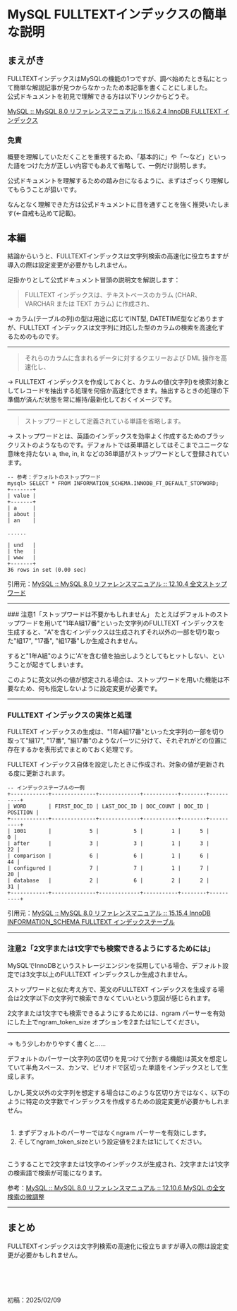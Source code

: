 # MySQL FULLTEXTインデックスの簡単な説明

## まえがき
FULLTEXTインデックスはMySQLの機能の1つですが、調べ始めたとき私にとって簡単な解説記事が見つからなかったため本記事を書くことにしました。<br>
公式ドキュメントを初見で理解できる方は以下リンクからどうぞ。

[MySQL :: MySQL 8.0 リファレンスマニュアル :: 15.6.2.4 InnoDB FULLTEXT インデックス](https://dev.mysql.com/doc/refman/8.0/ja/innodb-fulltext-index.html)

### 免責
概要を理解していただくことを重視するため、「基本的に」や「～など」といった語をつけた方が正しい内容でもあえて省略して、一例だけ説明します。

公式ドキュメントを理解するための踏み台になるように、まずはざっくり理解してもらうことが狙いです。

なんとなく理解できた方は公式ドキュメントに目を通すことを強く推奨いたします(←自戒も込めて記載)。

## 本編
結論からいうと、FULLTEXTインデックスは文字列検索の高速化に役立ちますが導入の際は設定変更が必要かもしれません。 

足掛かりとして公式ドキュメント冒頭の説明文を解説します：

> FULLTEXT インデックスは、テキストベースのカラム (CHAR、VARCHAR または TEXT カラム) に作成され、

→ カラム(テーブルの列)の型は用途に応じてINT型, DATETIME型などありますが、FULLTEXT インデックスは文字列に対応した型のカラムの検索を高速化するためのものです。

<hr>

> それらのカラムに含まれるデータに対するクエリーおよび DML 操作を高速化し、

→ FULLTEXT インデックスを作成しておくと、カラムの値(文字列)を検索対象としてレコードを抽出する処理を何倍か高速化できます。抽出するときの処理の下準備が済んだ状態を常に維持/最新化しておくイメージです。

<hr>

> ストップワードとして定義されている単語を省略します。 

→ ストップワードとは、英語のインデックスを効率よく作成するためのブラックリストのようなものです。デフォルトでは英単語としてはそこまでユニークな意味を持たない a, the, in, it などの36単語がストップワードとして登録されています。

```
-- 参考：デフォルトのストップワード
mysql> SELECT * FROM INFORMATION_SCHEMA.INNODB_FT_DEFAULT_STOPWORD;
+-------+
| value |
+-------+
| a     |
| about |
| an    |

......

| und   |
| the   |
| www   |
+-------+
36 rows in set (0.00 sec)
```
引用元：[MySQL :: MySQL 8.0 リファレンスマニュアル :: 12.10.4 全文ストップワード](https://dev.mysql.com/doc/refman/8.0/ja/fulltext-stopwords.html)

<hr>
### 注意1「ストップワードは不要かもしれません」
たとえばデフォルトのストップワードを用いて"1年A組17番"といった文字列のFULLTEXT インデックスを生成すると、"A"を含むインデックスは生成されずそれ以外の一部を切り取った"組17", "17番", "組17番"しか生成されません。

すると"1年A組"のように'A'を含む値を抽出しようとしてもヒットしない、ということが起きてしまいます。

このように英文以外の値が想定される場合は、ストップワードを用いた機能は不要なため、何も指定しないように設定変更が必要です。

<hr>

### FULLTEXT インデックスの実体と処理
FULLTEXT インデックスの生成は、"1年A組17番"といった文字列の一部を切り取って"組17", "17番", "組17番"のようなパーツに分けて、それぞれがどの位置に存在するかを表形式でまとめておく処理です。

FULLTEXT インデックス自体を設定したときに作成され、対象の値が更新される度に更新されます。

```
-- インデックステーブルの一例
+------------+--------------+-------------+-----------+--------+----------+
| WORD       | FIRST_DOC_ID | LAST_DOC_ID | DOC_COUNT | DOC_ID | POSITION |
+------------+--------------+-------------+-----------+--------+----------+
| 1001       |            5 |           5 |         1 |      5 |        0 |
| after      |            3 |           3 |         1 |      3 |       22 |
| comparison |            6 |           6 |         1 |      6 |       44 |
| configured |            7 |           7 |         1 |      7 |       20 |
| database   |            2 |           6 |         2 |      2 |       31 |
+------------+--------------+-------------+-----------+--------+----------+
```
引用元：[MySQL :: MySQL 8.0 リファレンスマニュアル :: 15.15.4 InnoDB INFORMATION_SCHEMA FULLTEXT インデックステーブル](https://dev.mysql.com/doc/refman/8.0/ja/innodb-information-schema-fulltext_index-tables.html)

<hr>

### 注意2「2文字または1文字でも検索できるようにするためには」
MySQLでInnoDBというストレージエンジンを採用している場合、デフォルト設定では3文字以上のFULLTEXT インデックスしか生成されません。

ストップワードと似た考え方で、英文のFULLTEXT インデックスを生成する場合は2文字以下の文字列で検索できなくていいという意図が感じられます。

2文字または1文字でも検索できるようにするためには、ngram パーサーを有効にした上でngram_token_size オプションを2または1にしてください。
<hr>
→ もう少しわかりやすく書くと……

 デフォルトのパーサー(文字列の区切りを見つけて分割する機能)は英文を想定していて半角スペース、カンマ、ピリオドで区切った単語をインデックスとして生成します。
 <br><br>
しかし英文以外の文字列を想定する場合はこのような区切り方ではなく、以下のように特定の文字数でインデックスを作成するための設定変更が必要かもしれません。
<br><br>
1. まずデフォルトのパーサーではなくngram パーサーを有効にします。
2. そしてngram_token_sizeという設定値を2または1にしてください。<br><br>

こうすることで2文字または1文字のインデックスが生成され、2文字または1文字の検索語で検索が可能になります。

参考：[MySQL :: MySQL 8.0 リファレンスマニュアル :: 12.10.6 MySQL の全文検索の微調整](https://dev.mysql.com/doc/refman/8.0/ja/fulltext-fine-tuning.html)
<hr>

## まとめ
FULLTEXTインデックスは文字列検索の高速化に役立ちますが導入の際は設定変更が必要かもしれません。
<br><br><br><br><br>
<p class="timestamp">初稿：2025/02/09</p>